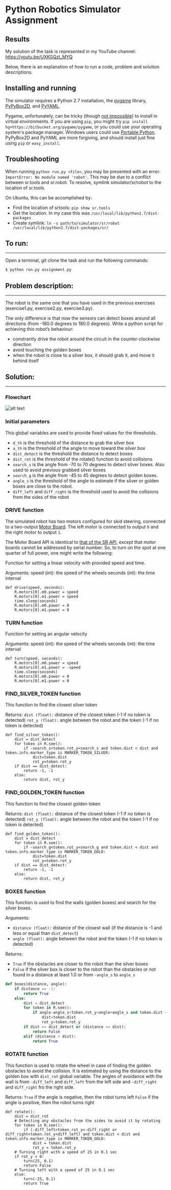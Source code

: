 Python Robotics Simulator Assignment
================================

Results
----------------------
My solution of the task is represented in my YouTube channel: https://youtu.be/UXKGQzI_MYQ

Below, there is an explanation of how to run a code, problem and solution descriptions.

Installing and running
----------------------

The simulator requires a Python 2.7 installation, the [pygame](http://pygame.org/) library, [PyPyBox2D](https://pypi.python.org/pypi/pypybox2d/2.1-r331), and [PyYAML](https://pypi.python.org/pypi/PyYAML/).

Pygame, unfortunately, can be tricky (though [not impossible](http://askubuntu.com/q/312767)) to install in virtual environments. If you are using `pip`, you might try `pip install hg+https://bitbucket.org/pygame/pygame`, or you could use your operating system's package manager. Windows users could use [Portable Python](http://portablepython.com/). PyPyBox2D and PyYAML are more forgiving, and should install just fine using `pip` or `easy_install`.

## Troubleshooting

When running `python run.py <file>`, you may be presented with an error: `ImportError: No module named 'robot'`. This may be due to a conflict between sr.tools and sr.robot. To resolve, symlink simulator/sr/robot to the location of sr.tools.

On Ubuntu, this can be accomplished by:
* Find the location of srtools: `pip show sr.tools`
* Get the location. In my case this was `/usr/local/lib/python2.7/dist-packages`
* Create symlink: `ln -s path/to/simulator/sr/robot /usr/local/lib/python2.7/dist-packages/sr/`

## To run:
-----------------------------
Open a terminal, git clone the task and run the following commands:

```bash
$ python run.py assignment.py
```

## Problem description:
----------------------

The robot is the same one that you have used in the previous exercises (exercise1.py, exercise2.py, exercise3.py). 

The only difference is that now the sensors
can detect boxes around all directions (from -180.0 degrees to 180.0 degrees).
Write a python script for achieving this robot’s behaviour:
- constrantly drive the robot around the circuit in the counter-clockwise direction
- avoid touching the golden boxes
- when the robot is close to a silver box, it should grab it, and move it behind itself

## Solution:
----------------------

### Flowchart

![alt text](https://github.com/BZWayne/rt_exercises/blob/main/robot_simulation/flowchart.png)

### Initial parameters

This global variables are used to provide fixed values for the thresholds.

- `d_th` is the threshold of the distance to grab the silver box
- `a_th` is the threshold of the angle to move toward the silver box
- `dist_detect` is the threshold the distance to detect boxes
- `dist_rot` is the threshold of the rotate() function to avoid collisions
- `search_s` is the angle from -70 to 70 degrees to detect silver boxes. Also used to avoid previous grabbed silver boxes
- `search_g` is the angle from -45 to 45 degrees to detect golden boxes.
- `angle_s` is the threshold of the angle to estimate if the silver or golden boxes are close to the robot.
- `diff_left` and `diff_right` is the threshold used to avoid the collisions from the sides of the robot

### DRIVE function

The simulated robot has two motors configured for skid steering, connected to a two-output [Motor Board](https://studentrobotics.org/docs/kit/motor_board). The left motor is connected to output `0` and the right motor to output `1`.

The Motor Board API is identical to [that of the SR API](https://studentrobotics.org/docs/programming/sr/motors/), except that motor boards cannot be addressed by serial number. So, to turn on the spot at one quarter of full power, one might write the following:

Function for setting a linear velocity with provided speed and time.

Arguments: speed (int): the speed of the wheels seconds (int): the time interval

```
def drive(speed, seconds):
    R.motors[0].m0.power = speed
    R.motors[0].m1.power = speed
    time.sleep(seconds)
    R.motors[0].m0.power = 0
    R.motors[0].m1.power = 0
```

### TURN function

Function for setting an angular velocity

Arguments: speed (int): the speed of the wheels seconds (int): the time interval
```
def turn(speed, seconds):
    R.motors[0].m0.power = speed
    R.motors[0].m1.power = -speed
    time.sleep(seconds)
    R.motors[0].m0.power = 0
    R.motors[0].m1.power = 0
```

### FIND_SILVER_TOKEN function
This function to find the closest silver token

Returns:
`dist (float):` distance of the closest token (-1 if no token is detected)
`rot_y (float):` angle between the robot and the token (-1 if no token is detected)

```
def find_silver_token():
    dist = dist_detect
    for token in R.see():
        if -search_s<token.rot_y<search_s and token.dist < dist and token.info.marker_type is MARKER_TOKEN_SILVER:
            dist=token.dist
            rot_y=token.rot_y
    if dist == dist_detect:
        return -1, -1
    else:
        return dist, rot_y
```
### FIND_GOLDEN_TOKEN function
This function to find the closest golden token

Returns:
`dist (float):` distance of the closest token (-1 if no token is detected)
`rot_y (float):` angle between the robot and the token (-1 if no token is detected)
```
def find_golden_token():
    dist = dist_detect
    for token in R.see():
        if -search_g<token.rot_y<search_g and token.dist < dist and token.info.marker_type is MARKER_TOKEN_GOLD:
            dist=token.dist
            rot_y=token.rot_y
    if dist == dist_detect:
        return -1, -1
    else:
        return dist, rot_y
```

### BOXES function

This function is used to find the walls (golden boxes) and search for the silver boxes. 

Arguments:
- `distance (float):` distance of the closest wall (if the distance is -1 and less or equal than `dist_detect`)
- `angle (float):` angle between the robot and the token (-1 if no token is detected)

Returns:
- `True` if the obstacles are closer to the robot than the silver boxes
- `False` if the silver box is closer to the robot than the obstacles or not found in a distance at least 1.0 or from `-angle_s` to `angle_s`

```python
def boxes(distance, angle):
    if distance == -1:
        return True
    else:
        dist = dist_detect
        for token in R.see():
            if angle-angle_s<token.rot_y<angle+angle_s and token.dist < dist and token.info.marker_type is MARKER_TOKEN_GOLD:
                dist=token.dist
                rot_y=token.rot_y
        if dist == dist_detect or (distance <= dist):
            return False
        elif (distance > dist):
            return True
```

### ROTATE function

This function is used to rotate the wheel in case of finding the golden obstacles to avoid the collision. It is estimated by using the distance to the golden box with `dist_rot` global variable. The angles of avoidance with the wall is from `-diff_left` and `diff_left` from the left side and `-diff_right` and `diff_right` fro the right side.
 
Returns:
`True` if the angle is negative, then the robot turns left
`False` if the angle is positive, then the robot turns right

```
def rotate():
    dist = dist_rot
    # Detecting any obstacles from the sides to avoid it by rotating 
    for token in R.see():
        if (-diff_left<token.rot_y<-diff_right or diff_right<token.rot_y<diff_left) and token.dist < dist and token.info.marker_type is MARKER_TOKEN_GOLD:
            dist = token.dist
            rot_y = token.rot_y
    # Turning right with a speed of 25 in 0.1 sec
    if rot_y < 0:
        turn(25, 0.1)
        return False
    # Turning left with a speed of 25 in 0.1 sec
    else:
        turn(-25, 0.1)
        return True
```

